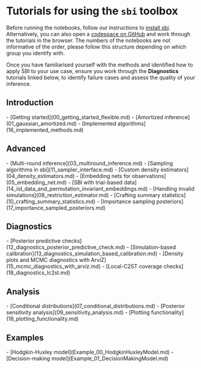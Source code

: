 
# Tutorials for using the `sbi` toolbox

Before running the notebooks, follow our instructions to [install
sbi](../install.md). Alternatively, you can also open a [codespace on
GitHub](https://codespaces.new/sbi-dev/sbi) and work through the tutorials in
the browser. The numbers of the notebooks are not informative of the order,
please follow this structure depending on which group you identify with.

Once you have familiarised yourself with the methods and identified how to apply
SBI to your use case, ensure you work through the **Diagnostics** tutorials
linked below, to identify failure cases and assess the quality of your
inference.

## Introduction

<div class="grid cards" markdown>
- [Getting started](00_getting_started_flexible.md)
- [Amortized inference](01_gaussian_amortized.md)
- [Implemented algorithms](16_implemented_methods.md)
</div>

## Advanced

<div class="grid cards" markdown>
- [Multi-round inference](03_multiround_inference.md)
- [Sampling algorithms in sbi](11_sampler_interface.md)
- [Custom density estimators](04_density_estimators.md)
- [Embedding nets for observations](05_embedding_net.md)
- [SBI with trial-based data](14_iid_data_and_permutation_invariant_embeddings.md)
- [Handling invalid simulations](08_restriction_estimator.md)
- [Crafting summary statistics](10_crafting_summary_statistics.md)
- [Importance sampling posteriors](17_importance_sampled_posteriors.md)
</div>

## Diagnostics

<div class="grid cards" markdown>
- [Posterior predictive checks](12_diagnostics_posterior_predictive_check.md)
- [Simulation-based calibration](13_diagnostics_simulation_based_calibration.md)
- [Density plots and MCMC diagnostics with ArviZ](15_mcmc_diagnostics_with_arviz.md)
- [Local-C2ST coverage checks](18_diagnostics_lc2st.md)
</div>


## Analysis

<div class="grid cards" markdown>
- [Conditional distributions](07_conditional_distributions.md)
- [Posterior sensitivity analysis](09_sensitivity_analysis.md)
- [Plotting functionality](19_plotting_functionality.md)
</div>

## Examples

<div class="grid cards" markdown>
- [Hodgkin-Huxley model](Example_00_HodgkinHuxleyModel.md)
- [Decision-making model](Example_01_DecisionMakingModel.md)
</div>
